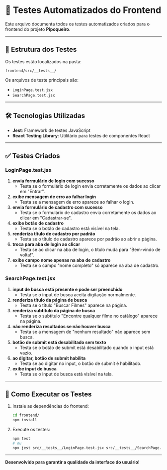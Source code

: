 # 🧪 Testes Automatizados do Frontend

Este arquivo documenta todos os testes automatizados criados para o frontend do projeto **Pipoqueiro**.

---

## 📂 Estrutura dos Testes

Os testes estão localizados na pasta:

```
frontend/src/__tests__/
```

Os arquivos de teste principais são:
- `LoginPage.test.jsx`
- `SearchPage.test.jsx`

---

## 🛠️ Tecnologias Utilizadas

- **Jest**: Framework de testes JavaScript
- **React Testing Library**: Utilitário para testes de componentes React

---

## ✅ Testes Criados

### LoginPage.test.jsx

1. **envia formulário de login com sucesso**
   - Testa se o formulário de login envia corretamente os dados ao clicar em "Entrar".
2. **exibe mensagem de erro ao falhar login**
   - Testa se a mensagem de erro aparece ao falhar o login.
3. **envia formulário de cadastro com sucesso**
   - Testa se o formulário de cadastro envia corretamente os dados ao clicar em "Cadastrar-se".
4. **exibe botão de cadastro**
   - Testa se o botão de cadastro está visível na tela.
5. **renderiza título de cadastro por padrão**
   - Testa se o título de cadastro aparece por padrão ao abrir a página.
6. **troca para aba de login ao clicar**
   - Testa se ao clicar na aba de login, o título muda para "Bem-vindo de volta!".
7. **exibe campo nome apenas na aba de cadastro**
   - Testa se o campo "nome completo" só aparece na aba de cadastro.

### SearchPage.test.jsx

1. **input de busca está presente e pode ser preenchido**
   - Testa se o input de busca aceita digitação normalmente.
2. **renderiza título da página de busca**
   - Testa se o título "Buscar Filmes" aparece na página.
3. **renderiza subtítulo da página de busca**
   - Testa se o subtítulo "Encontre qualquer filme no catálogo" aparece na página.
4. **não renderiza resultados se não houver busca**
   - Testa se a mensagem de "nenhum resultado" não aparece sem busca.
5. **botão de submit está desabilitado sem texto**
   - Testa se o botão de submit está desabilitado quando o input está vazio.
6. **ao digitar, botão de submit habilita**
   - Testa se ao digitar no input, o botão de submit é habilitado.
7. **exibe input de busca**
   - Testa se o input de busca está visível na tela.

---

## 🚀 Como Executar os Testes

1. Instale as dependências do frontend:
   ```bash
   cd frontend/
   npm install
   ```
2. Execute os testes:
   ```bash
   npm test
   # ou
   npx jest src/__tests__/LoginPage.test.jsx src/__tests__/SearchPage.test.jsx
   ```

---



**Desenvolvido para garantir a qualidade da interface do usuário!**
